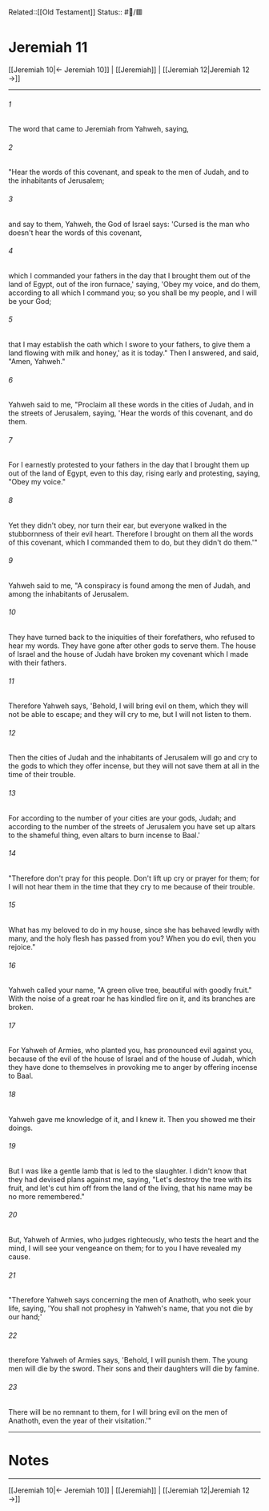 Related::[[Old Testament]]
Status:: #📖/🟥
# Jeremiah 11

[[Jeremiah 10|← Jeremiah 10]] | [[Jeremiah]] | [[Jeremiah 12|Jeremiah 12 →]]
***



###### 1 
The word that came to Jeremiah from Yahweh, saying, 

###### 2 
"Hear the words of this covenant, and speak to the men of Judah, and to the inhabitants of Jerusalem; 

###### 3 
and say to them, Yahweh, the God of Israel says: 'Cursed is the man who doesn't hear the words of this covenant, 

###### 4 
which I commanded your fathers in the day that I brought them out of the land of Egypt, out of the iron furnace,' saying, 'Obey my voice, and do them, according to all which I command you; so you shall be my people, and I will be your God; 

###### 5 
that I may establish the oath which I swore to your fathers, to give them a land flowing with milk and honey,' as it is today." Then I answered, and said, "Amen, Yahweh." 

###### 6 
Yahweh said to me, "Proclaim all these words in the cities of Judah, and in the streets of Jerusalem, saying, 'Hear the words of this covenant, and do them. 

###### 7 
For I earnestly protested to your fathers in the day that I brought them up out of the land of Egypt, even to this day, rising early and protesting, saying, "Obey my voice." 

###### 8 
Yet they didn't obey, nor turn their ear, but everyone walked in the stubbornness of their evil heart. Therefore I brought on them all the words of this covenant, which I commanded them to do, but they didn't do them.'" 

###### 9 
Yahweh said to me, "A conspiracy is found among the men of Judah, and among the inhabitants of Jerusalem. 

###### 10 
They have turned back to the iniquities of their forefathers, who refused to hear my words. They have gone after other gods to serve them. The house of Israel and the house of Judah have broken my covenant which I made with their fathers. 

###### 11 
Therefore Yahweh says, 'Behold, I will bring evil on them, which they will not be able to escape; and they will cry to me, but I will not listen to them. 

###### 12 
Then the cities of Judah and the inhabitants of Jerusalem will go and cry to the gods to which they offer incense, but they will not save them at all in the time of their trouble. 

###### 13 
For according to the number of your cities are your gods, Judah; and according to the number of the streets of Jerusalem you have set up altars to the shameful thing, even altars to burn incense to Baal.' 

###### 14 
"Therefore don't pray for this people. Don't lift up cry or prayer for them; for I will not hear them in the time that they cry to me because of their trouble. 

###### 15 
What has my beloved to do in my house, since she has behaved lewdly with many, and the holy flesh has passed from you? When you do evil, then you rejoice." 

###### 16 
Yahweh called your name, "A green olive tree, beautiful with goodly fruit." With the noise of a great roar he has kindled fire on it, and its branches are broken. 

###### 17 
For Yahweh of Armies, who planted you, has pronounced evil against you, because of the evil of the house of Israel and of the house of Judah, which they have done to themselves in provoking me to anger by offering incense to Baal. 

###### 18 
Yahweh gave me knowledge of it, and I knew it. Then you showed me their doings. 

###### 19 
But I was like a gentle lamb that is led to the slaughter. I didn't know that they had devised plans against me, saying, "Let's destroy the tree with its fruit, and let's cut him off from the land of the living, that his name may be no more remembered." 

###### 20 
But, Yahweh of Armies, who judges righteously, who tests the heart and the mind, I will see your vengeance on them; for to you I have revealed my cause. 

###### 21 
"Therefore Yahweh says concerning the men of Anathoth, who seek your life, saying, 'You shall not prophesy in Yahweh's name, that you not die by our hand;' 

###### 22 
therefore Yahweh of Armies says, 'Behold, I will punish them. The young men will die by the sword. Their sons and their daughters will die by famine. 

###### 23 
There will be no remnant to them, for I will bring evil on the men of Anathoth, even the year of their visitation.'"

---
# Notes


***
[[Jeremiah 10|← Jeremiah 10]] | [[Jeremiah]] | [[Jeremiah 12|Jeremiah 12 →]]
